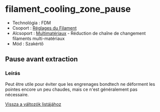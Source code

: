 # filament\_cooling\_zone\_pause

* Technológia : FDM
* Csoport : [Réglages du Filament](../filament_settings/filament_settings.md)
* Alcsoport : [Multimatériaux](../filament_settings/filament_settings.md#multimatériaux) - Réduction de chaîne de changement filaments multi-matériaux
* Mód : Szakértő

## Pause avant extraction

### Leírás

Peut être utile pour éviter que les engrenages bondtech ne déforment les pointes encore un peu chaudes, mais ce n'est généralement pas nécessaire.

[Vissza a változók listájához](variable_list.md)

